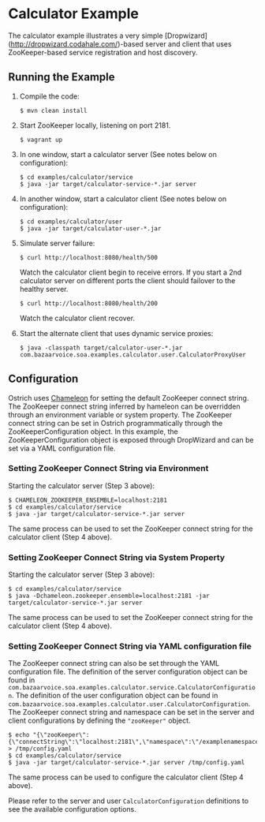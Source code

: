Calculator Example
==================
The calculator example illustrates a very simple [Dropwizard] (http://dropwizard.codahale.com/)-based server and client
that uses ZooKeeper-based service registration and host discovery.


Running the Example
--------------------

1.  Compile the code:

        $ mvn clean install

2.  Start ZooKeeper locally, listening on port 2181.

        $ vagrant up

3.  In one window, start a calculator server (See notes below on configuration):

        $ cd examples/calculator/service
        $ java -jar target/calculator-service-*.jar server

4.  In another window, start a calculator client (See notes below on configuration):

        $ cd examples/calculator/user
        $ java -jar target/calculator-user-*.jar

5.  Simulate server failure:

        $ curl http://localhost:8080/health/500

    Watch the calculator client begin to receive errors.  If you start a 2nd calculator server on different ports
    the client should failover to the healthy server.

        $ curl http://localhost:8080/health/200

    Watch the calculator client recover.

6.  Start the alternate client that uses dynamic service proxies:

        $ java -classpath target/calculator-user-*.jar com.bazaarvoice.soa.examples.calculator.user.CalculatorProxyUser

Configuration
-------------
Ostrich uses [Chameleon](https://github.ccom/bazaarvoice/chameleon) for setting the default ZooKeeper connect string.
The ZooKeeper connect string inferred by hameleon can be overridden through an environment variable or
system property. The ZooKeeper connect string can be set in Ostrich programmatically through the ZooKeeperConfiguration
object. In this example, the ZooKeeperConfiguration object is exposed through DropWizard and can be set via a YAML
configuration file.

### Setting ZooKeeper Connect String via Environment
Starting the calculator server (Step 3 above):

	$ CHAMELEON_ZOOKEEPER_ENSEMBLE=localhost:2181
	$ cd examples/calculator/service
	$ java -jar target/calculator-service-*.jar server
	
The same process can be used to set the ZooKeeper connect string for the calculator client (Step 4 above).

### Setting ZooKeeper Connect String via System Property
Starting the calculator server (Step 3 above):

	$ cd examples/calculator/service
	$ java -Dchameleon.zookeeper.ensemble=localhost:2181 -jar target/calculator-service-*.jar server
	
The same process can be used to set the ZooKeeper connect string for the calculator client (Step 4 above).

### Setting ZooKeeper Connect String via YAML configuration file
The ZooKeeper connect string can also be set through the YAML configuration file. The definition of the server
configuration object can be found in `com.bazaarvoice.soa.examples.calculator.service.CalculatorConfiguration`. The
definition of the user configuration object can be found in
`com.bazaarvoice.soa.examples.calculator.user.CalculatorConfiguration`. The ZooKeeper connect string and namespace can
be set in the server and client configurations by defining the `"zooKeeper"` object.

    $ echo "{\"zooKeeper\":{\"connectString\":\"localhost:2181\",\"namespace\":\"/examplenamespace\"}}" > /tmp/config.yaml
    $ cd examples/calculator/service
    $ java -jar target/calculator-service-*.jar server /tmp/config.yaml

The same process can be used to configure the calculator client (Step 4 above).

Please refer to the server and user `CalculatorConfiguration` definitions to see the available configuration options.